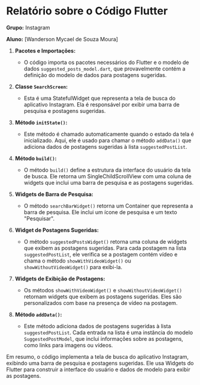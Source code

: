 # Relatório sobre o Código Flutter

**Grupo:** Instagram

**Aluno:** [Wanderson Mycael de Souza Moura]

1. **Pacotes e Importações:**
   - O código importa os pacotes necessários do Flutter e o modelo de dados `suggested_posts_model.dart`, que provavelmente contém a definição do modelo de dados para postagens sugeridas.
  
2. **Classe `SearchScreen`:**
   - Esta é uma StatefulWidget que representa a tela de busca do aplicativo Instagram. Ela é responsável por exibir uma barra de pesquisa e postagens sugeridas.

3. **Método `initState()`:**
   - Este método é chamado automaticamente quando o estado da tela é inicializado. Aqui, ele é usado para chamar o método `addData()` que adiciona dados de postagens sugeridas à lista `suggestedPostList`.

4. **Método `build()`:**
   - O método `build()` define a estrutura da interface do usuário da tela de busca. Ele retorna um SingleChildScrollView com uma coluna de widgets que inclui uma barra de pesquisa e as postagens sugeridas.

5. **Widgets de Barra de Pesquisa:**
   - O método `searchBarWidget()` retorna um Container que representa a barra de pesquisa. Ele inclui um ícone de pesquisa e um texto "Pesquisar".

6. **Widget de Postagens Sugeridas:**
   - O método `suggestedPostsWidget()` retorna uma coluna de widgets que exibem as postagens sugeridas. Para cada postagem na lista `suggestedPostList`, ele verifica se a postagem contém vídeo e chama o método `showWithVideoWidget()` ou `showWithoutVideoWidget()` para exibi-la.

7. **Widgets de Exibição de Postagens:**
   - Os métodos `showWithVideoWidget()` e `showWithoutVideoWidget()` retornam widgets que exibem as postagens sugeridas. Eles são personalizados com base na presença de vídeo na postagem.

8. **Método `addData()`:**
   - Este método adiciona dados de postagens sugeridas à lista `suggestedPostList`. Cada entrada na lista é uma instância do modelo `SuggestedPostModel`, que inclui informações sobre as postagens, como links para imagens ou vídeos.

Em resumo, o código implementa a tela de busca do aplicativo Instagram, exibindo uma barra de pesquisa e postagens sugeridas. Ele usa Widgets do Flutter para construir a interface do usuário e dados de modelo para exibir as postagens.
